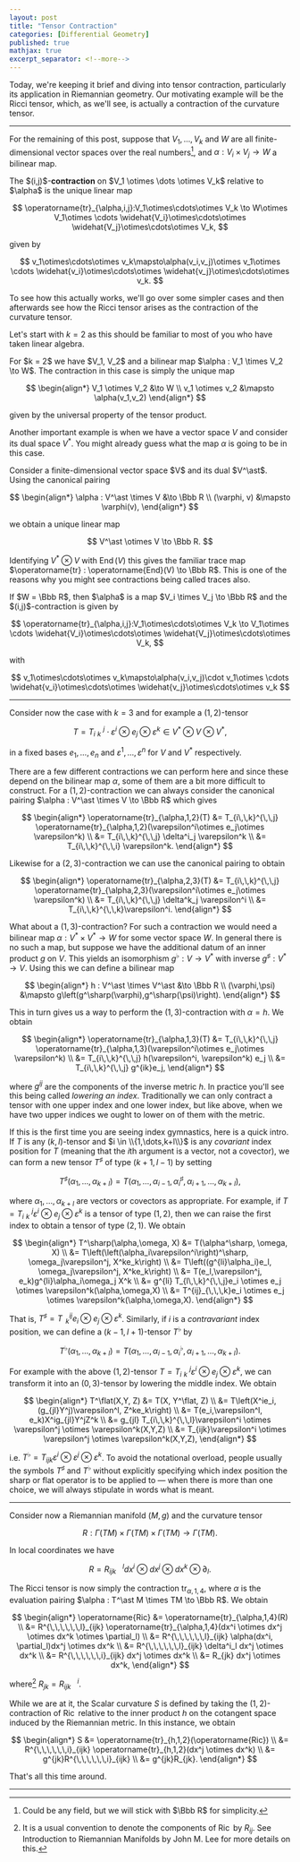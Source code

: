 ```yaml
---
layout: post
title: "Tensor Contraction"
categories: [Differential Geometry]
published: true
mathjax: true
excerpt_separator: <!--more-->
---
```


Today, we're keeping it brief and diving into tensor contraction, particularly its application in Riemannian geometry. Our motivating example will be the Ricci tensor, which, as we'll see, is actually a contraction of the curvature tensor.

<!--more-->

---

For the remaining of this post, suppose that $V_1,\dots, V_k$ and $W$ are all finite-dimensional vector spaces over the real numbers[^1], and $\alpha : V_i \times V_j \to W$ a bilinear map.

<div class="definition">
The $(i,j)$-<b>contraction</b> on $V_1 \otimes \dots \otimes V_k$ relative to $\alpha$ is the unique linear map

$$
\operatorname{tr}_{\alpha,i,j}:V_1\otimes\cdots\otimes V_k \to W\otimes V_1\otimes \cdots \widehat{V_i}\otimes\cdots\otimes \widehat{V_j}\otimes\cdots\otimes V_k,
$$

given by

$$
v_1\otimes\cdots\otimes v_k\mapsto\alpha(v_i,v_j)\otimes
v_1\otimes \cdots \widehat{v_i}\otimes\cdots\otimes \widehat{v_j}\otimes\cdots\otimes v_k.
$$

</div>


To see how this actually works, we'll go over some simpler cases and then afterwards see how the Ricci tensor arises as the contraction of the curvature tensor.

Let's start with $k = 2$ as this should be familiar to most of you who have taken linear algebra.

<div class="example">
For $k = 2$ we have $V_1, V_2$ and a bilinear map $\alpha : V_1 \times V_2 \to W$. The contraction in this case is simply the unique map 

$$
\begin{align*}
V_1 \otimes V_2 &\to W \\
v_1 \otimes v_2 &\mapsto \alpha(v_1,v_2)
\end{align*}
$$

given by the universal property of the tensor product.

</div>

Another important example is when we have a vector space $V$ and consider its dual space $V^\ast$. You might already guess what the map $\alpha$ is going to be in this case.

<div class="example">
Consider a finite-dimensional vector space $V$ and its dual $V^\ast$. Using the canonical pairing 

$$
\begin{align*}
\alpha : V^\ast \times V &\to \Bbb R \\
(\varphi, v) &\mapsto \varphi(v),
\end{align*}
$$

we obtain a unique linear map

$$
V^\ast \otimes V \to \Bbb R.
$$

Identifying $V^\ast \otimes V$ with $\operatorname{End}(V)$ this gives the familiar trace map $\operatorname{tr} : \operatorname{End}(V) \to \Bbb R$. This is one of the reasons why you might see contractions being called traces also.

</div>

<div class="example">
If $W = \Bbb R$, then $\alpha$ is a map $V_i \times V_j \to \Bbb R$ and the $(i,j)$-contraction is given by

$$
\operatorname{tr}_{\alpha,i,j}:V_1\otimes\cdots\otimes V_k \to V_1\otimes \cdots \widehat{V_i}\otimes\cdots\otimes \widehat{V_j}\otimes\cdots\otimes V_k,
$$

with

$$
v_1\otimes\cdots\otimes v_k\mapsto\alpha(v_i,v_j)\cdot 
v_1\otimes \cdots \widehat{v_i}\otimes\cdots\otimes \widehat{v_j}\otimes\cdots\otimes v_k
$$

</div>

---

Consider now the case with $k = 3$ and for example a $(1,2)$-tensor 

$$
T=T_{i\,\,k}^{\,\,j}\cdot \varepsilon^i\otimes e_j\otimes \varepsilon^k \in V^\ast \otimes V \otimes V^\ast,
$$

in a fixed bases $e_1,\dots,e_n$ and $\varepsilon^1,\dots,\varepsilon^n$ for $V$ and $V^\ast$ respectively.

There are a few different contractions we can perform here and since these depend on the bilinear map $\alpha$, some of them are a bit more difficult to construct. For a $(1,2)$-contraction we can always consider the canonical pairing $\alpha : V^\ast \times V \to \Bbb R$ which gives

$$
\begin{align*}
\operatorname{tr}_{\alpha,1,2}(T) &= T_{i\,\,k}^{\,\,j} \operatorname{tr}_{\alpha,1,2}(\varepsilon^i\otimes e_j\otimes \varepsilon^k) \\
&= T_{i\,\,k}^{\,\,j} \delta^i_j \varepsilon^k \\
&= T_{i\,\,k}^{\,\,i} \varepsilon^k.
\end{align*}
$$

Likewise for a $(2,3)$-contraction we can use the canonical pairing to obtain

$$
\begin{align*}
\operatorname{tr}_{\alpha,2,3}(T) &= T_{i\,\,k}^{\,\,j} \operatorname{tr}_{\alpha,2,3}(\varepsilon^i\otimes e_j\otimes \varepsilon^k) \\
&= T_{i\,\,k}^{\,\,j} \delta^k_j \varepsilon^i \\
&= T_{i\,\,k}^{\,\,k}\varepsilon^i.
\end{align*}
$$

What about a $(1,3)$-contraction? For such a contraction we would need a bilinear map $\alpha : V^\ast \times V^\ast \to W$ for some vector space $W$. In general there is no such a map, but suppose we have the additional datum of an inner product $g$ on $V$. This yields an isomorphism $g^\flat : V \to V^\ast$ with inverse $g^\sharp : V^\ast \to V$. Using this we can define a bilinear map

$$
\begin{align*}
h : V^\ast \times V^\ast &\to \Bbb R \\
(\varphi,\psi) &\mapsto g\left(g^\sharp(\varphi),g^\sharp(\psi)\right).
\end{align*}
$$
 
This in turn gives us a way to perform the $(1,3)$-contraction with $\alpha = h$. We obtain

$$
\begin{align*}
\operatorname{tr}_{\alpha,1,3}(T) &= T_{i\,\,k}^{\,\,j} \operatorname{tr}_{\alpha,1,3}(\varepsilon^i\otimes e_j\otimes \varepsilon^k) \\
&= T_{i\,\,k}^{\,\,j} h(\varepsilon^i, \varepsilon^k) e_j  \\
&= T_{i\,\,k}^{\,\,j} g^{ik}e_j,
\end{align*}
$$

where $g^{ij}$ are the components of the inverse metric $h$. In practice you'll see this being called <i>lowering an index</i>. Traditionally we can only contract a tensor with one upper index and one lower index, but like above, when we have two upper indices we ought to lower on of them with the metric.

If this is the first time you are seeing index gymnastics, here is a quick intro. If $T$ is any $(k,l)$-tensor and $i \in \\{1,\dots,k+l\\}$ is any <i>covariant</i> index position for $T$ (meaning that the $i$th argument is a vector, not a covector), we can form a new tensor $T^\sharp$ of type $(k+1,l-1)$ by setting

$$
T^\sharp(\alpha_1,\dots, \alpha_{k+l}) = T(\alpha_1,\dots, \alpha_{i-1},\alpha^\sharp_i,\alpha_{i+1},\dots, \alpha_{k+l}),
$$

where $\alpha_1,\dots, \alpha_{k+l}$ are vectors or covectors as appropriate. For example, if $T = T_{i\,\,k}^{\,\,j} \varepsilon^i \otimes e_j \otimes \varepsilon^k$ is a tensor of type $(1,2)$, then we can raise the first index to obtain a tensor of type $(2,1)$. We obtain

$$
\begin{align*}
T^\sharp(\alpha,\omega, X) &= T(\alpha^\sharp, \omega, X) \\
&= T\left(\left(\alpha_i\varepsilon^i\right)^\sharp, \omega_j\varepsilon^j, X^ke_k\right) \\
&= T\left((g^{li}\alpha_i)e_l, \omega_j\varepsilon^j, X^ke_k\right) \\
&= T(e_l,\varepsilon^j, e_k)g^{li}\alpha_i\omega_j X^k \\
&= g^{li} T_{l\,\,k}^{\,\,j}e_i \otimes e_j \otimes \varepsilon^k(\alpha,\omega,X) \\
&= T^{ij}_{\,\,\,k}e_i \otimes e_j \otimes \varepsilon^k(\alpha,\omega,X).
\end{align*}
$$

That is, $T^\sharp = T^{ij}_{\,\,\,k}e_i \otimes e_j \otimes \varepsilon^k$. Similarly, if $i$ is a <i>contravariant</i> index position, we can define a $(k-1,l+1)$-tensor $T^\flat$ by

$$
T^\flat(\alpha_1,\dots, \alpha_{k+l}) = T(\alpha_1,\dots, \alpha_{i-1},\alpha^\flat_i,\alpha_{i+1},\dots, \alpha_{k+l}).
$$

For example with the above $(1,2)$-tensor $T = T_{i\,\,k}^{\,\,j} \varepsilon^i \otimes e_j \otimes \varepsilon^k$, we can transform it into an $(0,3)$-tensor by lowering the middle index. We obtain

$$
\begin{align*}
T^\flat(X,Y, Z) &= T(X, Y^\flat, Z) \\
&= T\left(X^ie_i, (g_{jl}Y^j)\varepsilon^l, Z^ke_k\right) \\
&= T(e_i,\varepsilon^l, e_k)X^ig_{jl}Y^jZ^k \\
&= g_{jl} T_{i\,\,k}^{\,\,l}\varepsilon^i \otimes \varepsilon^j \otimes \varepsilon^k(X,Y,Z) \\
&= T_{ijk}\varepsilon^i \otimes \varepsilon^j \otimes \varepsilon^k(X,Y,Z),
\end{align*}
$$

i.e. $T^\flat = T_{ijk}\varepsilon^i \otimes \varepsilon^j \otimes \varepsilon^k$. To avoid the notational overload, people usually the symbols $T^\sharp$ and $T^\flat$ without explicitly specifying which index position the sharp or flat operator is to be applied to — when there is more than one choice, we will always stipulate in words what is meant.

---

Consider now a Riemannian manifold $(M,g)$ and the curvature tensor 

$$
R : \Gamma(TM) \times \Gamma(TM) \times \Gamma(TM) \to \Gamma(TM).
$$
 
In local coordinates we have

$$
R = R^{\,\,\,\,\,\,l}_{ijk} dx^i \otimes dx^j \otimes dx^k \otimes \partial_l.
$$

The Ricci tensor is now simply the contraction $\operatorname{tr}_{\alpha,1,4}$, where $\alpha$ is the evaluation pairing $\alpha : T^\ast M \times TM \to \Bbb R$. We obtain

$$
\begin{align*}
\operatorname{Ric} &= \operatorname{tr}_{\alpha,1,4}(R) \\
&= R^{\,\,\,\,\,\,l}_{ijk} \operatorname{tr}_{\alpha,1,4}(dx^i \otimes dx^j \otimes dx^k \otimes \partial_l) \\
&= R^{\,\,\,\,\,\,l}_{ijk} \alpha(dx^i, \partial_l)dx^j \otimes dx^k \\
&= R^{\,\,\,\,\,\,l}_{ijk} \delta^i_l dx^j \otimes dx^k \\
&= R^{\,\,\,\,\,\,i}_{ijk} dx^j \otimes dx^k \\
&= R_{jk} dx^j \otimes dx^k, 
\end{align*}
$$

where[^2] $R_{jk} = R^{\,\,\,\,\,\,i}_{ijk}$.

While we are at it, the Scalar curvature $S$ is defined by taking the $(1,2)$-contraction of $\operatorname{Ric}$ relative to the inner product $h$ on the cotangent space induced by the Riemannian metric. In this instance, we obtain

$$
\begin{align*}
S &= \operatorname{tr}_{h,1,2}(\operatorname{Ric}) \\
&= R^{\,\,\,\,\,\,i}_{ijk} \operatorname{tr}_{h,1,2}(dx^j \otimes dx^k) \\
&= g^{jk}R^{\,\,\,\,\,\,i}_{ijk} \\
&= g^{jk}R_{jk}.
\end{align*}
$$

That's all this time around.

---

[^1]: Could be any field, but we will stick with $\Bbb R$ for simplicity.

[^2]: It is a usual convention to denote the components of $\operatorname{Ric}$ by $R_{ij}$. See Introduction to Riemannian Manifolds by John M. Lee for more details on this.